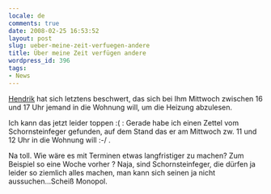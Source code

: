 ```yaml
---
locale: de
comments: true
date: 2008-02-25 16:53:52
layout: post
slug: ueber-meine-zeit-verfuegen-andere
title: Über meine Zeit verfügen andere
wordpress_id: 396
tags:
- News
---
```


[Hendrik](http://www.icanmakeit.de/2008/02/21/ueber-meine-zeit-verfuegen-andere/)
hat sich letztens beschwert, das sich bei Ihm Mittwoch zwischen 16 und 17 Uhr
jemand in die Wohnung will, um die Heizung abzulesen. 

Ich kann das jetzt leider toppen :( : Gerade habe ich einen Zettel vom
Schornsteinfeger gefunden, auf dem Stand das er am Mittwoch zw. 11 und 12 Uhr
in die Wohnung will :-/ .

Na toll. Wie wäre es mit Terminen etwas langfristiger zu machen? Zum Beispiel
so eine Woche vorher ? Naja, sind Schornsteinfeger, die dürfen ja leider so
ziemlich alles machen, man kann sich seinen ja nicht aussuchen...Scheiß
Monopol.
